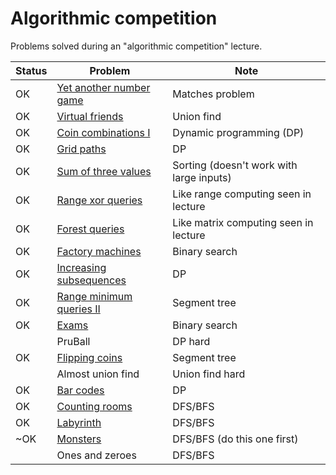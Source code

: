 # Algorithmic competition

Problems solved during an "algorithmic competition" lecture.

| Status | Problem                                                                                                                   | Note                                     |
|--------|---------------------------------------------------------------------------------------------------------------------------|------------------------------------------|
| OK     | [Yet another number game](https://www.codechef.com/problems/NUMGAME/)                                                     | Matches problem                          |
| OK     | [Virtual friends](https://open.kattis.com/problems/virtualfriends)                                                        | Union find                               |
| OK     | [Coin combinations I](https://cses.fi/problemset/task/1635)                                                               | Dynamic programming (DP)                 |
| OK     | [Grid paths](https://cses.fi/problemset/task/1638/)                                                                       | DP                                       |
| OK     | [Sum of three values](https://cses.fi/problemset/task/1641)                                                               | Sorting (doesn't work with large inputs) |
| OK     | [Range xor queries](https://cses.fi/problemset/task/1650)                                                                 | Like range computing seen in lecture     |
| OK     | [Forest queries](https://cses.fi/problemset/task/1652/)                                                                   | Like matrix computing seen in lecture    |
| OK     | [Factory machines](https://cses.fi/problemset/task/1620)                                                                  | Binary search                            |
| OK     | [Increasing subsequences](https://cses.fi/problemset/task/1145/)                                                          | DP                                       |
| OK     | [Range minimum queries II](https://cses.fi/problemset/task/1649/)                                                         | Segment tree                             |
| OK     | [Exams](https://codeforces.com/contest/732/problem/D)                                                                     | Binary search                            |
|        | PruBall                                                                                                                   | DP hard                                  |
| OK     | [Flipping coins](https://www.codechef.com/problems/FLIPCOIN)                                                              | Segment tree                             |
|        | Almost union find                                                                                                         | Union find hard                          |
| OK     | [Bar codes](https://onlinejudge.org/index.php?option=com_onlinejudge&Itemid=8&category=24&page=show_problem&problem=1662) | DP                                       |
| OK     | [Counting rooms](https://cses.fi/problemset/task/1192/)                                                                   | DFS/BFS                                  |
| OK     | [Labyrinth](https://cses.fi/problemset/task/1193/)                                                                        | DFS/BFS                                  |
| ~OK    | [Monsters](https://cses.fi/problemset/task/1194/)                                                                         | DFS/BFS (do this one first)              |
|        | Ones and zeroes                                                                                                           | DFS/BFS                                  |
